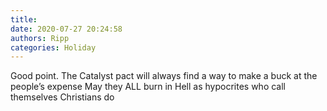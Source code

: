 ```yaml
---
title: 
date: 2020-07-27 20:24:58
authors: Ripp
categories: Holiday
---
```


 Good point.   The Catalyst pact will always find a way to make a buck at the people’s expense
May they ALL burn in Hell as hypocrites who call themselves Christians do